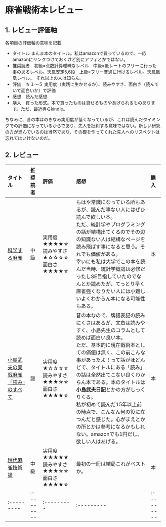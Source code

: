 # 麻雀戦術本レビュー

## 1. レビュー評価軸
各項目の評価軸の意味を記載  

- タイトル  まんま本のタイトル。私はamazonで買っているので、一応amazonにリンクつけておくけど別にアフィとかではない。  
- 推奨読者　初級=点数計算曖昧なレベル　中級=低レートのフリーに行った事のあるレベル。天鳳安定5,6段　上級=フリー普通に行けるレベル。天鳳鳳凰レベル。　それ以上の人は知らん。
- 評価　☆１～５ 実用度（実践に生かせるか）、読みやすさ、面白さ（読んでいて面白いか）で評価
- 感想　読んだ感想
- 購入　買った形式。本で買ったものは貸せるものやあげられるものあります。ただ、最近専らkindle。

ちなみに、昔の本はのきなみ実用度が低くなっているが、これは読んだタイミングでの評価になっているからであり、先人を批判する意味ではない。新しい研究の方が進んでいるのは当然であり、その礎を作ってくれた先人へのリスペクトは忘れてはいけないのだ。



## 2. レビュー

|タイトル|推奨読者|評価| 感想 | 購入 |
|:---------|:---------|:---------|:---------|:---------|
| [科学する麻雀](https://www.amazon.co.jp/dp/B00DW4ZW04/ref=dp-kindle-redirect?_encoding=UTF8&btkr=1 "Title")|中級|実用度★★★★☆<BR>読みやすさ★☆☆☆☆<BR>面白さ★★★★☆|もはや常識になっている所もあるが、読んだ事ない人にはぜひ読んで欲しい本。<BR>ただ、統計学やプログラミングの話が結構出てくるのでその辺の知識ない人は結構なページを読み飛ばす事になると思う。それでも価値がある。<BR>幸いにも私は大学でこの本を読んだ当時、統計学概論は必修だったしSE目指していたのでなんとか読めたが、てっとり早く麻雀強くなりたい人には小難しいよくわからん本になる可能性もある。|本|
| [小島武夫の実戦麻雀「読み」のすべて](https://www.amazon.co.jp/%E5%B0%8F%E5%B3%B6%E6%AD%A6%E5%A4%AB%E3%81%AE%E5%AE%9F%E6%88%A6%E9%BA%BB%E9%9B%80%E3%80%8C%E8%AA%AD%E3%81%BF%E3%80%8D%E3%81%AE%E3%81%99%E3%81%B9%E3%81%A6%E2%80%95%E4%B8%AD%E7%B4%9A%E3%82%AF%E3%83%A9%E3%82%B9%E3%81%AF%E3%81%93%E3%81%86%E3%81%97%E3%81%A6%E8%84%B1%E5%87%BA%E3%81%97%E3%82%8D-%E5%B0%8F%E5%B3%B6%E6%AD%A6%E5%A4%AB/dp/4522212380 "Title")|謎|実用度★☆☆☆☆<BR>読みやすさ★★★☆☆<BR>面白さ★★★★☆|昔の本なので、牌譜表記の読みにくさはあるが、文章は読みやすく、小島先生のコラムとして読めば面白い良い本。<BR>ただ、基本的に現在戦術本としての価値は無く、この前こんな事があったよ！って話がほどんどで、タイトルにある「読み」の話は全然出てこない良くわからん本である。本のタイトルは**小島武夫日記**とかの方がしっくりくる。<BR>私が初めて読んだ15年以上前の時点で、こんなん何の役に立つんだと感じた。心がまえとかの所とかは参考になるかもしれない。amazonでも1円だし、欲しい人はあげる。|本|
| [現代麻雀技術論](https://www.amazon.co.jp/%E5%8B%9D%E3%81%A4%E3%81%9F%E3%82%81%E3%81%AE%E7%8F%BE%E4%BB%A3%E9%BA%BB%E9%9B%80%E6%8A%80%E8%A1%93%E8%AB%96-%E3%83%8D%E3%83%9E%E3%82%BF/dp/4800303109 "Title")|中級|実用度★★★★★<BR>読みやすさ★★★☆☆<BR>面白さ★★★★☆|最初の一冊は結局これがベストか。|本|
|:---------|:---------|:---------|:---------|:---------|